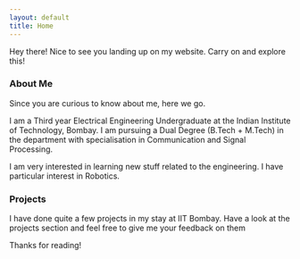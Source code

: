 ```yaml
---
layout: default
title: Home
---
```

	
<p class="message">
  Hey there! Nice to see you landing up on my website. Carry on and explore this!
</p>

###  About Me


Since you are curious to know about me, here we go.

I am a Third year Electrical Engineering Undergraduate at the Indian Institute of Technology, Bombay. I am pursuing a Dual Degree (B.Tech + M.Tech) in the department with specialisation in Communication and Signal Processing.
 
I am very interested in learning new stuff related to the engineering. I have particular interest in Robotics.

### Projects

I have done quite a few projects in my stay at IIT Bombay. Have a look at the projects section and feel free to give me your feedback on them

Thanks for reading!

